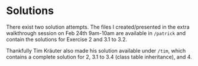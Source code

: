 # Solutions

There exist two solution attempts.
The files I created/presented in the extra walkthrough session on Feb 24th 9am-10am are available in `/patrick` and contain the solutions for Exercise 2 and 3.1 to 3.2.

Thankfully Tim Kräuter also made his solution available under `/tim`, which contains a complete solution for 2, 3.1 to 3.4 (class table inheritance), and 4.

